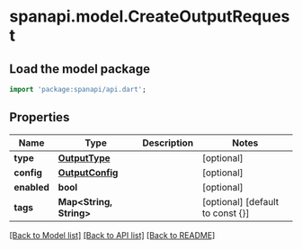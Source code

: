 # spanapi.model.CreateOutputRequest

## Load the model package
```dart
import 'package:spanapi/api.dart';
```

## Properties
Name | Type | Description | Notes
------------ | ------------- | ------------- | -------------
**type** | [**OutputType**](OutputType.md) |  | [optional] 
**config** | [**OutputConfig**](OutputConfig.md) |  | [optional] 
**enabled** | **bool** |  | [optional] 
**tags** | **Map<String, String>** |  | [optional] [default to const {}]

[[Back to Model list]](../README.md#documentation-for-models) [[Back to API list]](../README.md#documentation-for-api-endpoints) [[Back to README]](../README.md)


